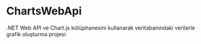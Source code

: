 # ChartsWebApi
.NET Web API ve Chart.js kütüphanesini kullanarak veritabanındaki verilerle grafik oluşturma projesi
